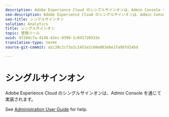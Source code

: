 ```yaml
---
description: Adobe Experience Cloud のシングルサインオンは、Admin Console を通じて実装されます。
seo-description: Adobe Experience Cloud のシングルサインオンは、Admin Console を通じて実装されます。
seo-title: シングルサインオン
solution: Analytics
title: シングルサインオン
topic: 管理ツール
uuid: 4f20dcfa-d148-42ec-9399-1c8d1720333e
translation-type: tm+mt
source-git-commit: a2c38c2cf3a2c1451e2c60e003ebe1fa9bfd145d

---
```



# シングルサインオン

Adobe Experience Cloud のシングルサインオンは、Admin Console を通じて実装されます。

See [Administration User Guide](https://helpx.adobe.com/enterprise/managing/user-guide.html) for help.
